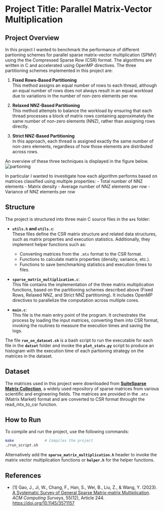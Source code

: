 # Project Title: Parallel Matrix-Vector Multiplication

## Project Overview
In this project I wanted to benchmark the performance of different partioning schemes for parallel sparse matrix-vector multiplication (SPMV) using the the Compressed Sparse Row (CSR) format. The algorithms are written in C and accelerated using OpenMP directives. The three partitioning schemes implemented in this project are:
1. **Fixed Rows-Based Partitioning**  
   This method assigns an equal number of rows to each thread, although an equal number of rows does not always result in an equal workload due to variations in the number of non-zero elements per row.

2. **Relaxed NNZ-Based Partitioning**  
   This method attempts to balance the workload by ensuring that each thread processes a block of matrix rows containing approximately the same number of non-zero elements (NNZ), rather than assigning rows directly.

3. **Strict NNZ-Based Partitioning**  
   In this approach, each thread is assigned exactly the same number of non-zero elements, regardless of how those elements are distributed across rows.

An overview of these three techniques is displayed in the figure below.
![partioning](https://github.com/user-attachments/assets/87126d18-3120-48fc-99c3-baad3ef2d42a)

In particular I wanted to investigate how each algorithm performs based on matrices classified using multiple properties:
    - Total number of NNZ elements
    - Matrix density
    - Average number of NNZ elements per row
    - Variance of NNZ elements per row

## Structure

The project is structured into three main C source files in the **`src`** folder:

- **`utils.h` and `utils.c`**:  
  These files define the CSR matrix structure and related data structures, such as matrix properties and execution statistics. Additionally, they implement helper functions such as:
    - Converting matrices from the `.mtx` format to the CSR format.
    - Functions to calculate matrix properties (density, variance, etc.).
    - Functions to save benchmarking statistics and execution times to files.

- **`sparse_matrix_multiplication.c`**:  
  This file contains the implementation of the three matrix multiplication functions, based on the partitioning schemes described above (Fixed Rows, Relaxed NNZ, and Strict NNZ partitioning). It includes OpenMP directives to parallelize the computation across multiple cores.

- **`main.c`**:  
  This file is the main entry point of the program. It orchestrates the process by loading the input matrices, converting them into CSR format, invoking the routines to measure the execution times and saving the logs.

The file **`run_on_dataset.sh`** is a bash script to run the executable for each file in the **`datset`** folder and invoke the **`plot_stats.py`** script to produce an histogram with the execution time of each partioning strategy on the matrices in the dataset.
## Dataset
The matrices used in this project were downloaded from [**SuiteSparse Matrix Collection**](https://suitesparse-collection.gu.edu.au/), a widely used repository of sparse matrices from various scientific and engineering fields. The matrices are provided in the `.mtx` (Matrix Market) format and are converted to CSR format throught the read_mtx_to_csr function.

## How to Run
To compile and run the project, use the following commands:
```bash
make              # Compiles the project
./run_script.sh
```
Alternatively add the **`sparse_matrix_multiplication.h`** header to invoke the matrix vector multiplication functions or **`helper.h`** for the helper functions.

## References
- [1] Gao, J., Ji, W., Chang, F., Han, S., Wei, B., Liu, Z., & Wang, Y. (2023). [A Systematic Survey of General Sparse Matrix-matrix Multiplication](https://doi.org/10.1145/3571157). *ACM Computing Surveys*, 55(12), Article 244. https://doi.org/10.1145/3571157
